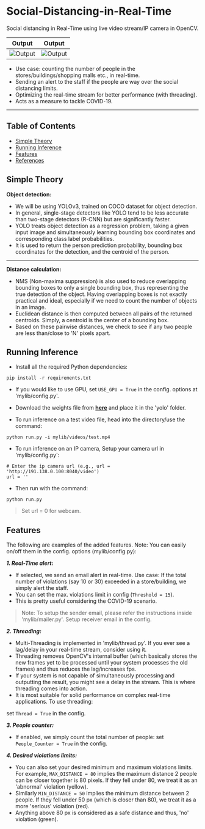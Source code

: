 # Social-Distancing-in-Real-Time
Social distancing in Real-Time using live video stream/IP camera in OpenCV.

Output       |  Output
:-------------------------:|:-------------------------:
![Output](mylib/videos/output.gif?raw=true "Output")  |  ![Output](mylib/videos/output1.gif?raw=true "Output")

- Use case: counting the number of people in the stores/buildings/shopping malls etc., in real-time.
- Sending an alert to the staff if the people are way over the social distancing limits.
- Optimizing the real-time stream for better performance (with threading).
- Acts as a measure to tackle COVID-19.

---

## Table of Contents
* [Simple Theory](#simple-theory)
* [Running Inference](#running-inference)
* [Features](#features)
* [References](#references)

## Simple Theory
**Object detection:**
- We will be using YOLOv3, trained on COCO dataset for object detection.
- In general, single-stage detectors like YOLO tend to be less accurate than two-stage detectors (R-CNN) but are significantly faster.
- YOLO treats object detection as a regression problem, taking a given input image and simultaneously learning bounding box coordinates and corresponding class label probabilities.
- It is used to return the person prediction probability, bounding box coordinates for the detection, and the centroid of the person.

---
**Distance calculation:**
- NMS (Non-maxima suppression) is also used to reduce overlapping bounding boxes to only a single bounding box, thus representing the true detection of the object. Having overlapping boxes is not exactly practical and ideal, especially if we need to count the number of objects in an image.
- Euclidean distance is then computed between all pairs of the returned centroids. Simply, a centroid is the center of a bounding box.
- Based on these pairwise distances, we check to see if any two people are less than/close to 'N' pixels apart.

## Running Inference
- Install all the required Python dependencies:
```
pip install -r requirements.txt
```
- If you would like to use GPU, set ```USE_GPU = True``` in the config. options at 'mylib/config.py'.

- Download the weights file from [**here**](https://drive.google.com/file/d/1O2zmGIIHLX8SGs24W7mjRyFKvE_CSY8n/view?usp=sharing) and place it in the 'yolo' folder.

- To run inference on a test video file, head into the directory/use the command:
```
python run.py -i mylib/videos/test.mp4
```
- To run inference on an IP camera, Setup your camera url in 'mylib/config.py':

```
# Enter the ip camera url (e.g., url = 'http://191.138.0.100:8040/video')
url = ''
```
- Then run with the command:

```
python run.py
```
> Set url = 0 for webcam.

## Features
The following are examples of the added features. Note: You can easily on/off them in the config. options (mylib/config.py):

***1. Real-Time alert:***
- If selected, we send an email alert in real-time. Use case: If the total number of violations (say 10 or 30) exceeded in a store/building, we simply alert the staff.
- You can set the max. violations limit in config (```Threshold = 15```).
- This is pretty useful considering the COVID-19 scenario.

> Note: To setup the sender email, please refer the instructions inside 'mylib/mailer.py'. Setup receiver email in the config.

***2. Threading:***
- Multi-Threading is implemented in 'mylib/thread.py'. If you ever see a lag/delay in your real-time stream, consider using it.
- Threading removes OpenCV's internal buffer (which basically stores the new frames yet to be processed until your system processes the old frames) and thus reduces the lag/increases fps.
- If your system is not capable of simultaneously processing and outputting the result, you might see a delay in the stream. This is where threading comes into action.
- It is most suitable for solid performance on complex real-time applications. To use threading:

set ```Thread = True``` in the config.

***3. People counter:***
- If enabled, we simply count the total number of people: set ```People_Counter = True``` in the config.

***4. Desired violations limits:***
- You can also set your desired minimum and maximum violations limits. For example, ```MAX_DISTANCE = 80``` implies the maximum distance 2 people can be closer together is 80 pixels. If they fell under 80, we treat it as an 'abnormal' violation (yellow).
- Similarly ```MIN_DISTANCE = 50``` implies the minimum distance between 2 people. If they fell under 50 px (which is closer than 80), we treat it as a more 'serious' violation (red).
- Anything above 80 px is considered as a safe distance and thus, 'no' violation (green).
